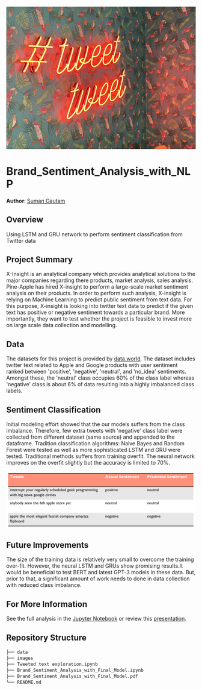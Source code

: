 ![image](https://github.com/sgautam666/Brand_Sentiment_Analysis_with_NLP/blob/main/images/photo-1595287137144-cf60a87f39d9_unsplash_Chris%20J.%20Davis.jpg)

# Brand_Sentiment_Analysis_with_NLP

**Author**: [Suman Gautam](mailto:smngeo@gmail.com)

## Overview

Using LSTM and GRU network to perform sentiment classification from Twitter data


## Project Summary

X-Insight is an analytical company which provides analytical solutions to the major companies regarding there products, market analysis, sales analysis. Pine-Apple has hired X-insight to perform a large-scale market sentiment analysis on their products. 
In order to perform such analysis, X-insight is relying on Machine Learning to predict public sentiment from text data. For this purpose, X-insight is looking into twitter text data to predict if the given text has positive or negative sentiment towards a particular brand. More importantly, they want to test whether the project is feasible to invest more on large scale data collection and modelling. 


## Data

The datasets for this project is provided by [data.world](https://data.world/crowdflower/brands-and-product-emotions). The dataset includes twitter text related to Apple and Google products with user sentiment ranked between 'positive', 'negative', 'neutral', and 'no_idea' sentiments. Amongst these, the 'neutral' class occupies 60% of the class label whereas 'negative' class is about 6% of data resulting into a highly imbalanced class labels.

## Sentiment Classification 
Initial modeling effort showed that the our models suffers from the class imbalance. Therefore, few extra tweets with 'negative' class label were collected from different dataset (same source) and appended to the dataframe.
Tradition classification algorithms: Naive Bayes and Random Forest were tested as well as more sophisticated LSTM and GRU were tested. Traditional methods suffers from training overfit. The neural network improves on the overfit slightly but the accuracy is limited to 70%.

![image](https://github.com/sgautam666/Brand_Sentiment_Analysis_with_NLP/blob/main/images/text_predict.PNG)

## Future Improvements
The size of the training data is relatively very small to overcome the training over-fit. However, the neural LSTM and GRUs show promising results.It would be beneficial to test BERT and latest GPT-3 models in these data. But, prior to that, a significant amount of work needs to done in data collection with reduced class imbalance. 


## For More Information

See the full analysis in the [Jupyter Notebook](./final_model.ipynb) or review this [presentation](./Water_Pump_Failure_Prediction_notebook.pdf).



## Repository Structure

```
├── data
├── images
├── Tweeted text exploration.ipynb
├── Brand_Sentiment_Analysis_with_Final_Model.ipynb
├── Brand_Sentiment_Analysis_with_Final_Model.pdf
└── README.md
```